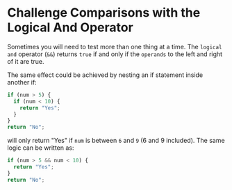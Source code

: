 # Challenge Comparisons with the Logical And Operator

Sometimes you will need to test more than one thing at a time. The `logical and` operator (`&&`) returns `true` if and only if the `operands` to the left and right of it are true.

The same effect could be achieved by nesting an if statement inside another if:

```javascript
if (num > 5) {
  if (num < 10) {
    return "Yes";
  }
}
return "No";
```

will only return "Yes" if `num` is between `6` and `9` (6 and 9 included). The same logic can be written as:

```javascript
if (num > 5 && num < 10) {
  return "Yes";
}
return "No";
```
